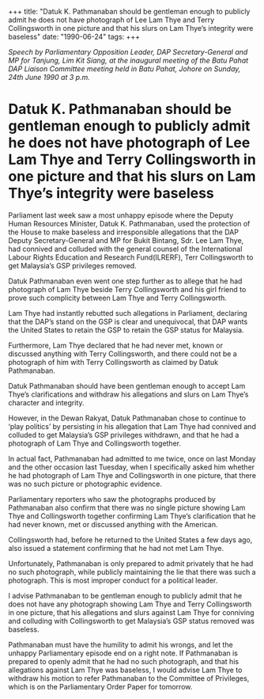 +++ 
title: "Datuk K. Pathmanaban should be gentleman enough to publicly admit he does not have photograph of Lee Lam Thye and Terry Collingsworth in one picture and that his slurs on Lam Thye’s integrity were baseless"
date: "1990-06-24"
tags:
+++

_Speech by Parliamentary Opposition Leader, DAP Secretary-General and MP for Tanjung, Lim Kit Siang, at the inaugural meeting of the Batu Pahat DAP Liaison Committee meeting held in Batu Pahat, Johore on Sunday, 24th June 1990 at 3 p.m._

# Datuk K. Pathmanaban should be gentleman enough to publicly admit he does not have photograph of Lee Lam Thye and Terry Collingsworth in one picture and that his slurs on Lam Thye’s integrity were baseless

Parliament last week saw a most unhappy episode where the Deputy Human Resources Minister, Datuk K. Pathmanaban, used the protection of the House to make baseless and irresponsible allegations that the DAP Deputy Secretary-General and MP for Bukit Bintang, Sdr. Lee Lam Thye, had connived and colluded with the general counsel of the International Labour Rights Education and Research Fund(ILRERF), Terr Collingsworth to get Malaysia’s GSP privileges removed.</u>

Datuk Pathmanaban even went one step further as to allege that he had photograph of Lam Thye beside Terry Collingsworth and his girl friend to prove such complicity between Lam Thye and Terry Collingsworth.

Lam Thye had instantly rebutted such allegations in Parliament, declaring that the DAP’s stand on the GSP is clear and unequivocal, that DAP wants the United States to retain the GSP to retain the GSP status for Malaysia.

Furthermore, Lam Thye declared that he had never met, known or discussed anything with Terry Collingsworth, and there could not be a photograph of him with Terry Collingsworth as claimed by Datuk Pathmanaban.

Datuk Pathmanaban should have been gentleman enough to accept Lam Thye’s clarifications and withdraw his allegations and slurs on Lam Thye’s character and integrity.

However, in the Dewan Rakyat, Datuk Pathmanaban chose to continue to ‘play politics’ by persisting in his allegation that Lam Thye had connived and colluded to get Malaysia’s GSP privileges withdrawn, and that he had a photograph of Lam Thye and Collingsworth together.

In actual fact, Pathmanaban had admitted to me twice, once on last Monday and the other occasion last Tuesday, when I specifically asked him whether he had photograph of Lam Thye and Collingsworth in one picture, that there was no such picture or photographic evidence.

Parliamentary reporters who saw the photographs produced by Pathmanaban also confirm that there was no single picture showing Lam Thye and Collingsworth together confirming Lam Thye’s clarification that he had never known, met or discussed anything with the American.

Collingsworth had, before he returned to the United States a few days ago, also issued a statement confirming that he had not met Lam Thye.

Unfortunately, Pathmanaban is only prepared to admit privately that he had no such photograph, while publicly maintaining the lie that there was such a photograph. This is most improper conduct for a political leader.

I advise Pathmanaban to be gentleman enough to publicly admit that he does not have any photograph showing Lam Thye and Terry Collingsworth in one picture, that his allegations and slurs against Lam Thye for conniving and colluding with Collingsworth to get Malaysia’s GSP status removed was baseless.

Pathmanaban must have the humility to admit his wrongs, and let the unhappy Parliamentary episode end on a right note. If Pathmanaban is prepared to openly admit that he had no such photograph, and that his allegations against Lam Thye was baseless, I would advise Lam Thye to withdraw his motion to refer Pathmanaban to the Committee of Privileges, which is on the Parliamentary Order Paper for tomorrow.
 
